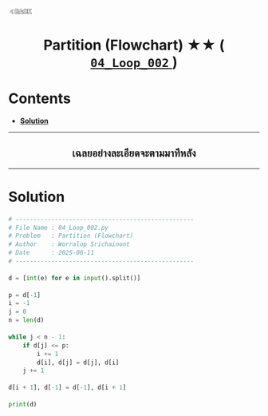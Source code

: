 <p align="left">
  <a href="../README.md">
    <img src="../../Z99-OTHERS/00-common/00-back.png" style="width:10%">
  </a>
</p>

<div align="center">
  <h1>
    Partition (Flowchart) ★★ (
      <a href="https://drive.google.com/file/d/17o5HGkHrFkwV8cdCDwyzej8z9jdYetMZ/view?usp=drive_link">
        <code>04_Loop_002</code>
      </a>
    )
  </h1>
</div>

# Contents

-   [**Solution**](#solution)

---

<div align="center">
  <h2>เฉลยอย่างละเอียดจะตามมาทีหลัง</h2>
</div>

---

# Solution

```python
# --------------------------------------------------
# File Name : 04_Loop_002.py
# Problem   : Partition (Flowchart)
# Author    : Worralop Srichainont
# Date      : 2025-06-11
# --------------------------------------------------

d = [int(e) for e in input().split()]

p = d[-1]
i = -1
j = 0
n = len(d)

while j < n - 1:
    if d[j] <= p:
        i += 1
        d[i], d[j] = d[j], d[i]
    j += 1

d[i + 1], d[-1] = d[-1], d[i + 1]

print(d)
```
